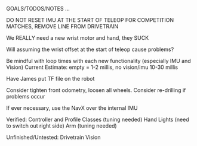 GOALS/TODOS/NOTES ...


DO NOT RESET IMU AT THE START OF TELEOP FOR COMPETITION MATCHES, REMOVE LINE FROM DRIVETRAIN

We REALLY need a new wrist motor and hand, they SUCK

Will assuming the wrist offset at the start of teleop cause problems?

Be mindful with loop times with each new functionality (especially IMU and Vision)
Current Estimate: empty = 1-2 millis, no vision/imu 10-30 millis

Have James put TF file on the robot

Consider tighten front odometry, loosen all wheels. Consider re-drilling if problems occur

If ever necessary, use the NavX over the internal IMU


Verified:
Controller and Profile Classes  (tuning needed)
Hand
Lights                          (need to switch out right side)
Arm                             (tuning needed)

Unfinished/Untested:
Drivetrain
Vision